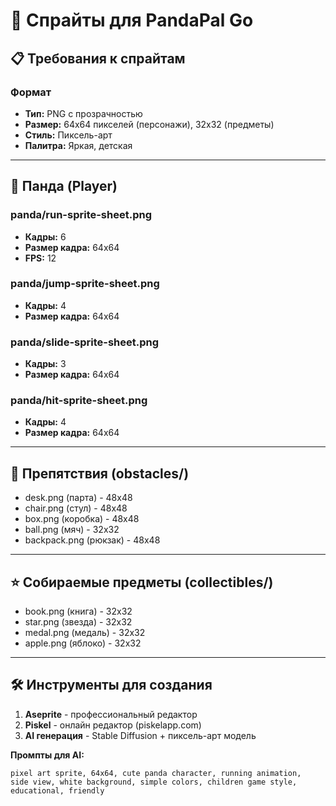 # 🎨 Спрайты для PandaPal Go

## 📋 Требования к спрайтам

### Формат
- **Тип:** PNG с прозрачностью
- **Размер:** 64x64 пикселей (персонажи), 32x32 (предметы)
- **Стиль:** Пиксель-арт
- **Палитра:** Яркая, детская

---

## 🐼 Панда (Player)

### panda/run-sprite-sheet.png
- **Кадры:** 6
- **Размер кадра:** 64x64
- **FPS:** 12

### panda/jump-sprite-sheet.png
- **Кадры:** 4
- **Размер кадра:** 64x64

### panda/slide-sprite-sheet.png
- **Кадры:** 3
- **Размер кадра:** 64x64

### panda/hit-sprite-sheet.png
- **Кадры:** 4
- **Размер кадра:** 64x64

---

## 🚧 Препятствия (obstacles/)

- desk.png (парта) - 48x48
- chair.png (стул) - 48x48
- box.png (коробка) - 48x48
- ball.png (мяч) - 32x32
- backpack.png (рюкзак) - 48x48

---

## ⭐ Собираемые предметы (collectibles/)

- book.png (книга) - 32x32
- star.png (звезда) - 32x32
- medal.png (медаль) - 32x32
- apple.png (яблоко) - 32x32

---

## 🛠️ Инструменты для создания

1. **Aseprite** - профессиональный редактор
2. **Piskel** - онлайн редактор (piskelapp.com)
3. **AI генерация** - Stable Diffusion + пиксель-арт модель

**Промпты для AI:**
```
pixel art sprite, 64x64, cute panda character, running animation,
side view, white background, simple colors, children game style,
educational, friendly
```
